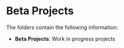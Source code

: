 # Beta Projects

The folders contain the following information:

* **Beta Projects**: Work in progress projects

  
